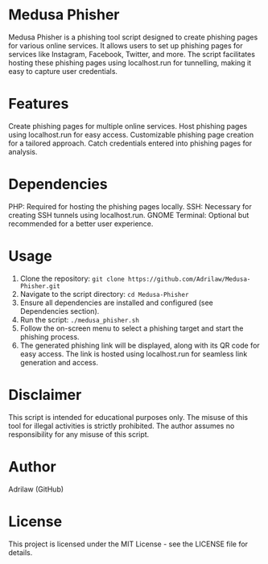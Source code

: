 # Medusa Phisher
Medusa Phisher is a phishing tool script designed to create phishing pages for various online services. It allows users to set up phishing pages for services like Instagram, Facebook, Twitter, and more. The script facilitates hosting these phishing pages using localhost.run for tunnelling, making it easy to capture user credentials.

# Features
Create phishing pages for multiple online services.
Host phishing pages using localhost.run for easy access.
Customizable phishing page creation for a tailored approach.
Catch credentials entered into phishing pages for analysis.

# Dependencies
PHP: Required for hosting the phishing pages locally.
SSH: Necessary for creating SSH tunnels using localhost.run.
GNOME Terminal: Optional but recommended for a better user experience.

# Usage

1. Clone the repository: `git clone https://github.com/Adrilaw/Medusa-Phisher.git`
2. Navigate to the script directory: `cd Medusa-Phisher`
3. Ensure all dependencies are installed and configured (see Dependencies section).
4. Run the script: `./medusa_phisher.sh`
5. Follow the on-screen menu to select a phishing target and start the phishing process.
6. The generated phishing link will be displayed, along with its QR code for easy access. The link is hosted using localhost.run for seamless link generation and access.

# Disclaimer
This script is intended for educational purposes only. The misuse of this tool for illegal activities is strictly prohibited. The author assumes no responsibility for any misuse of this script.

# Author
Adrilaw (GitHub)

# License
This project is licensed under the MIT License - see the LICENSE file for details.

